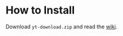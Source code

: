 

# How to Install

Download `yt-download.zip` and read the [wiki](https://github.com/Fred-Vatin/run-yt-dlp-from-browser/wiki).
